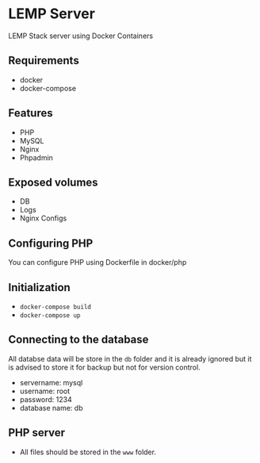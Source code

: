# LEMP Server
LEMP Stack server using Docker Containers

## Requirements
- docker
- docker-compose

## Features
- PHP
- MySQL
- Nginx
- Phpadmin

## Exposed volumes
- DB
- Logs
- Nginx Configs

## Configuring PHP
You can configure PHP using Dockerfile in docker/php

## Initialization
- `docker-compose build`
- `docker-compose up`

## Connecting to the database

All databse data will be store in the `db` folder and it is already ignored but it is advised to store it for backup but not for version control.

- servername: mysql
- username: root
- password: 1234
- database name: db

## PHP server
- All files should be stored in the `www` folder.